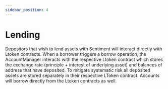 ```yaml
---
sidebar_position: 4
---
```


# Lending

Depositors that wish to lend assets with Sentiment will interact directly with Ltoken contracts. When a borrower triggers a borrow operation, the AccountManager interacts with the respective Ltoken contract which stores the exchange rate (principle + interest of underlying asset) and balances of address that have deposited. 
To mitigate systematic risk all deposited assets are stored separately in their respective LToken contract. Accounts will borrow directly from the Ltoken contracts as well.